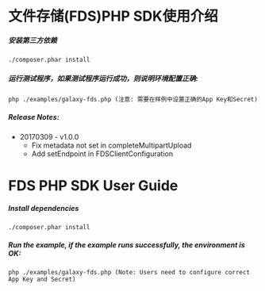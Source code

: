 文件存储(FDS)PHP SDK使用介绍
=============================
##### 安装第三方依赖

    ./composer.phar install

##### 运行测试程序，如果测试程序运行成功，则说明环境配置正确:

    php ./examples/galaxy-fds.php (注意: 需要在样例中设置正确的App Key和Secret)

##### Release Notes:
* 20170309 - v1.0.0
    * Fix metadata not set in completeMultipartUpload
    * Add setEndpoint in FDSClientConfiguration

FDS PHP SDK User Guide
========================
##### Install dependencies

    ./composer.phar install

##### Run the example, if the example runs successfully, the environment is OK:

    php ./examples/galaxy-fds.php (Note: Users need to configure correct App Key and Secret)
